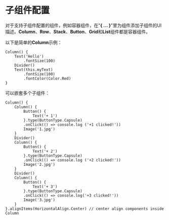 # 子组件配置



对于支持子组件配置的组件，例如容器组件，在“**{ ... }**”里为组件添加子组件的UI描述。**Column**、**Row**、**Stack**、**Button**、**Grid**和**List**组件都是容器组件。


以下是简单的**Column**示例：


```
Column() {
    Text('Hello')
        .fontSize(100)
    Divider()
    Text(this.myText)
        .fontSize(100)
        .fontColor(Color.Red)
}
```


可以嵌套多个子组件：


```
Column() {
    Column() {
        Button() {
            Text('+ 1')
        }.type(ButtonType.Capsule)
        .onClick(() => console.log ('+1 clicked!'))
        Image('1.jpg')
    }
    Divider()
    Column() {
        Button() {
            Text('+ 2')
        }.type(ButtonType.Capsule)
        .onClick(() => console.log ('+2 clicked!'))
        Image('2.jpg')
    }
    Divider()
    Column() {
        Button() {
            Text('+ 3')
        }.type(ButtonType.Capsule)
        .onClick(() => console.log('+3 clicked!'))
        Image('3.jpg')
    }
}.alignItems(HorizontalAlign.Center) // center align components inside Column
```
